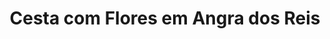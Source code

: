 ---
title: "Cesta com Flores em Angra dos Reis"
description: "A beleza das flores unida ao sabor de uma cesta deliciosa. Cestas com flores frescas e encantadoras em Angra dos Reis para todas as ocasiões."
layout: "home.html"
permalink: "/cesta-com-flores-em-angra-dos-reis/"
---